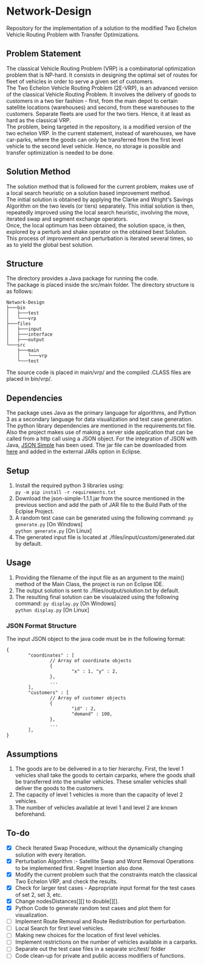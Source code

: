 # Network-Design
Repository for the implementation of a solution to the modified Two Echelon Vehicle Routing Problem with Transfer Optimizations.

## Problem Statement
The classical Vehicle Routing Problem (VRP) is a combinatorial optimization problem that is NP-hard. It consists in designing the optimal set of routes for fleet of vehicles in order to serve a given set of customers.  
The Two Echelon Vehicle Routing Problem (2E-VRP), is an advanced version of the classical Vehicle Routing Problem. It involves the delivery of goods to customers in a two tier fashion - first, from the main depot to certain satellite locations (warehouses) and second, from these warehouses to the customers. Separate fleets are used for the two tiers. Hence, it at least as hard as the classical VRP.   
The problem, being targeted in the repository, is a modified version of the two echelon VRP. In the current statement, instead of warehouses, we have car-parks, where the goods can only be transferred from the first level vehicle to the second level vehicle. Hence, no storage is possible and transfer optimization is needed to be done.

## Solution Method
The solution method that is followed for the current problem, makes use of a local search heuristic on a solution based improvement method.  
The initial solution is obtained by applying the Clarke and Wright's Savings Algorithm on the two levels (or tiers) separately. This initial solution is then, repeatedly improved using the local search heuristic, involving the move, iterated swap and segment exchange operators.  
Once, the local optimum has been obtained, the solution space, is then, explored by a perturb and shake operator on the obtained best Solution.  
This process of improvement and perturbation is iterated several times, so as to yield the global best solution.

## Structure
The directory provides a Java package for running the code.  
The package is placed inside the src/main folder. The directory structure is as follows:  
```
Network-Design  
├───bin  
│   ├───test  
│   └───vrp  
├───files  
│   ├───input  
│   ├───interface  
│   ├───output  
└───src  
    ├───main  
    │   └───vrp  
    └───test  
```
The source code is placed in main/vrp/ and the compiled .CLASS files are placed in bin/vrp/.  

## Dependencies
The package uses Java as the primary language for algorithms, and Python 3 as a secondary language for data visualization and test case generation.  
The python library dependencies are mentioned in the requirements.txt file.  
Also the project makes use of making a server side application that can be called from a http call using a JSON object. For the integration of JSON with Java, [JSON Simple][1] has been used. The jar file can be downloaded from [here][2] and added in the external JARs option in Eclipse.  

## Setup
1. Install the required python 3 libraries using:  
```py -m pip install -r requirements.txt```  
2. Download the json-simple-1.1.1.jar from the source mentioned in the previous section and add the path of JAR file to the Build Path of the Eclpise Project. 
3. A random test case can be generated using the following command:
```py generate.py``` [On Windows]  
```python generate.py``` [On Linux]  
4. The generated input file is located at ./files/input/custom/generated.dat by default.  


## Usage
1. Providing the filename of the input file as an argument to the main() method of the Main Class, the project is run on Eclipse IDE.
2. The output solution is sent to ./files/output/solution.txt by default.
3. The resulting final solution can be visualaized using the following command:
```py display.py``` [On Windows]  
```python display.py``` [On Linux]  
  
### JSON Format Structure
The input JSON object to the java code must be in the following format:  
```
{
        "coordinates" : [
                // Array of coordinate objects
                {
                        "x" : 1, "y" : 2,
                },
                ...
        ],
        "customers" : [
                // Array of customer objects
                {
                        "id" : 2,
                        "demand" : 100,
                },
                ...
        ],
}
```

## Assumptions
1. The goods are to be delivered in a to tier hierarchy. First, the level 1 vehicles shall take the goods to certain carparks, where the goods shall be transferred into the smaller vehicles. These smaller vehicles shall deliver the goods to the customers.
2. The capacity of level 1 vehicles is more than the capacity of level 2 vehicles.
3. The number of vehicles available at level 1 and level 2 are known beforehand. 

## To-do
- [X] Check Iterated Swap Procedure, without the dynamically changing solution with every iteration.
- [X] Perturbation Algorithm :- Satellite Swap and Worst Removal Operations to be implemented first. Regret Insertion also done.
- [X] Modify the current problem such that the constraints match the classical Two Echelon VRP, and check the results. 
- [X] Check for larger test cases - Appropriate input format for the test cases of set 2, set 3, etc.
- [X] Change nodesDistances[][] to double[][].
- [X] Python Code to generate random test cases and plot them for visualization.
- [ ] Implement Route Removal and Route Redistribution for perturbation.
- [ ] Local Search for first level vehicles.
- [ ] Making new choices for the location of first level vehicles.
- [ ] Implement restrictions on the number of vehicles available in a carparks.
- [ ] Separate out the test case files in a separate src/test/ folder 
- [ ] Code clean-up for private and public access modifiers of functions.

[1]: https://code.google.com/archive/p/json-simple/
[2]: https://code.google.com/archive/p/json-simple/downloads
